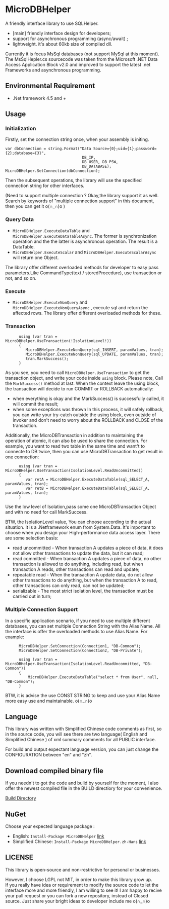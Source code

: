 MicroDBHelper
==========================================
A friendly interface library to use SQLHelper. 

* [main] friendly interface design for developers;
* support for asynchronous programming (async/await) ;
* lightweight. it's about 60kb size of compiled dll. 

Currently it is focus MsSql databases (not support MySql at this moment).  
The MsSqlHepler.cs sourcecode was taken from the Microsoft .NET Data Access Application Block v2.0 and improved to support the latest .net Frameworks and asynchronous programming.


## Environmental Requirement
* .Net framework 4.5 and +


## Usage
### Initialization
Firstly, set the connection string once, when your assembly is initing.  

``` 
var dbConnection = string.Format("Data Source={0};uid={1};password={2};database={3}", 
                                  DB_IP, 
                                  DB_USER, DB_PSW, 
                                  DB_DATABASE);
MicroDBHelper.SetConnection(dbConnection);
```  

Then the subsequent operations, the library will use the specified connection string for other interfaces.  

(Need to support multiple connection ? Okay,the library support it as well. Search by keywords of "multiple connection support" in this document, then you can get it o(∩_∩)o  ) 


### Query Data
* `MicroDBHelper.ExecuteDataTable` and `MicroDBHelper.ExecuteDataTableAsync`. The former is synchronization operation and the the latter is asynchronous operation. 
The result is a DataTable.
* `MicroDBHelper.ExecuteScalar` and `MicroDBHelper.ExecuteScalarAsync` will return one Object.

The library offer different overloaded methods for developer to easy pass parameters.Like CommandType(text / storedProcedure), use transaction or not, and so on.


### Execute
* `MicroDBHelper.ExecuteNonQuery` and `MicroDBHelper.ExecuteNonQueryAsync` , execute sql and return the affected rows.
The library offer different overloaded methods for these.


### Transaction 

```
      using (var tran = MicroDBHelper.UseTransaction(!IsolationLevel!)) 
      {
         MicroDBHelper.ExecuteNonQuery(sql_INSERT, paramValues, tran);
         MicroDBHelper.ExecuteNonQuery(sql_UPDATE, paramValues, tran);
         tran.MarkSuccess();
      }
```  

As you see, you need to call `MicroDBHelper.UseTransaction` to get the transaction object, and write your code inside `using` block. Please note, Call the `MarkSuccess()` method at last. 
When the context leave the using block, the transaction will decide to run COMMIT or ROLLBACK automatically:
* when everything is okay and the MarkSuccess() is successfully called, it will commit the result;
* when some exceptions was thrown In this process, it will safely rollback, you can write your try-catch outside the using block, even outside of invoker and don't need to worry about the ROLLBACK and CLOSE of the transaction.


Additionally, the MicroDBTransaction in addition to maintaining the operation of atomic, it can also be used to share the connection. For example, you want to read two table in the same time and want't to connecte to DB twice, then you can use MicroDBTransaction to get result in one connection:  

```
      using (var tran = MicroDBHelper.UseTransaction(IsolationLevel.ReadUncommitted)) 
      {
         var retA = MicroDBHelper.ExecuteDataTable(sql_SELECT_A, paramValues, tran);
         var retB = MicroDBHelper.ExecuteDataTable(sql_SELECT_A, paramValues, tran);
      }
```  

Use the low level of Isolation,pass some one MicroDBTransaction Object and with no need for call MarkSuccess. 


BTW, the IsolationLevel value, You can choose according to the actual situation. It is a .Netframework enum from System.Data. It's important to choose when you design your High-performance data access layer.
There are some selection basis:
* read uncommitted - When transaction A updates a piece of data, it does not allow other transactions to update the data, but it can read;
* read committed - When transaction A updates a piece of data, no other transaction is allowed to do anything, including read, but when transaction A reads, other transactions can read and update;
* repeatable read - When the transaction A update data, do not allow other transactions to do anything, but when the transaction A to read, other transactions can only read, can not be updated;
* serializable - The most strict isolation level, the transaction must be carried out in turn;



### Multiple Connection Support
In a specific application scenario, if you need to use multiple different databases, you can set multiple Connection String with the Alias Name. All the interface is offer the overloaded methods to use Alias Name. For example:  

```
      MicroDBHelper.SetConnection(Connection1, "DB-Common");
      MicroDBHelper.SetConnection(Connection2, "DB-Private");

      using (var tran = MicroDBHelper.UseTransaction(IsolationLevel.ReadUncommitted, "DB-Common"))
      {
          MicroDBHelper.ExecuteDataTable("select * from User", null, "DB-Common");
      }
```  

BTW, it is advise the use CONST STRING to keep and use your Alias Name more easy use and maintainable. o(∩_∩)o


## Language
This library was written with Simplified Chinese code comments as first, so in the source code, you will see there are two language( English and Simplified Chinese ) of xml summary comments for all PUBLIC interface.

For build and output expectant language version, you can just change the CONFIGURATION between "en" and "zh".


## Download compiled binary file
If you needn't to got the code and bulid by yourself for the moment, I also offer the newest compiled file in the BUILD directiory for your convenience. 

[Build Directory](https://github.com/DoraemonYu/MicroDBHelper/tree/master/Build)


## NuGet
Choose your expected language package : 
* English: `Install-Package MicroDBHelper`  [link](https://www.nuget.org/packages/MicroDBHelper/)
* Simplified Chinese: `Install-Package MicroDBHelper.zh-Hans`  [link](https://www.nuget.org/packages/MicroDBHelper.zh-Hans/)


## LICENSE
This library is open-source and non-restrictive for personal or businesses. 

However, I choose LGPL not MIT, in order to make this library grow up.   
If you really have idea or requirement to modify the source code to let the interface more and more friendly, I am willing to see it! I am happy to recive your pull request or you can fork a new repository, instead of Closed source. Just share your bright ideas to developer include me o(∩_∩)o 
